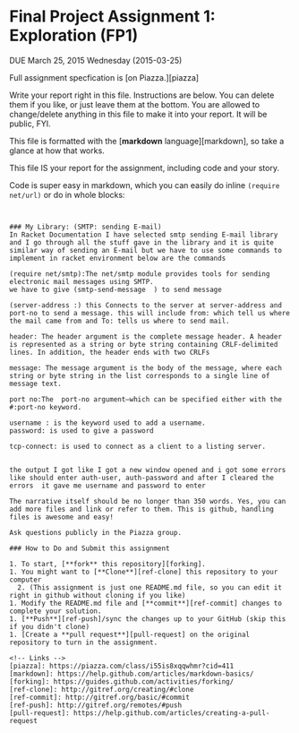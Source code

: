 # Final Project Assignment 1: Exploration (FP1) 
DUE March 25, 2015 Wednesday (2015-03-25)

Full assignment specfication is [on Piazza.][piazza]

Write your report right in this file. Instructions are below. You can delete them if you like, or just leave them at the bottom.
You are allowed to change/delete anything in this file to make it into your report. It will be public, FYI.

This file is formatted with the [**markdown** language][markdown], so take a glance at how that works.

This file IS your report for the assignment, including code and your story.

Code is super easy in markdown, which you can easily do inline `(require net/url)` or do in whole blocks:
```


### My Library: (SMTP: sending E-mail)
In Racket Documentation I have selected smtp sending E-mail library and I go through all the stuff gave in the library and it is quite similar way of sending an E-mail but we have to use some commands to implement in racket environment below are the commands

(require net/smtp):The net/smtp module provides tools for sending electronic mail messages using SMTP. 
we have to give (smtp-send-message	) to send message 

(server-address :) this Connects to the server at server-address and port-no to send a message. this will include from: which tell us where the mail came from and To: tells us where to send mail.

header: The header argument is the complete message header. A header is represented as a string or byte string containing CRLF-delimited lines. In addition, the header ends with two CRLFs 

message: The message argument is the body of the message, where each string or byte string in the list corresponds to a single line of message text.

port no:The  port-no argument—which can be specified either with the #:port-no keyword.

username : is the keyword used to add a username.
password: is used to give a password

tcp-connect: is used to connect as a client to a listing server.

 
the output I got like I got a new window opened and i got some errors like should enter auth-user, auth-password and after I cleared the errors  it gave me username and password to enter   
 
The narrative itself should be no longer than 350 words. Yes, you can add more files and link or refer to them. This is github, handling files is awesome and easy!

Ask questions publicly in the Piazza group.

### How to Do and Submit this assignment

1. To start, [**fork** this repository][forking].
1. You might want to [**Clone**][ref-clone] this repository to your computer
  2. (This assignment is just one README.md file, so you can edit it right in github without cloning if you like)
1. Modify the README.md file and [**commit**][ref-commit] changes to complete your solution.
1. [**Push**][ref-push]/sync the changes up to your GitHub (skip this if you didn't clone)
1. [Create a **pull request**][pull-request] on the original repository to turn in the assignment.

<!-- Links -->
[piazza]: https://piazza.com/class/i55is8xqqwhmr?cid=411
[markdown]: https://help.github.com/articles/markdown-basics/
[forking]: https://guides.github.com/activities/forking/
[ref-clone]: http://gitref.org/creating/#clone
[ref-commit]: http://gitref.org/basic/#commit
[ref-push]: http://gitref.org/remotes/#push
[pull-request]: https://help.github.com/articles/creating-a-pull-request
